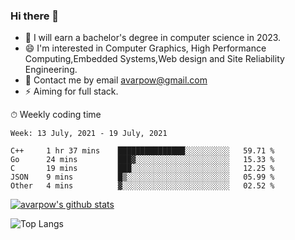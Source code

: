 ### Hi there 👋
<!--I have been a GitHub member for [![Years Badge](https://badges.pufler.dev/years/avarpow)](https://badges.pufler.dev)-->
- 🌱 I will earn a bachelor's degree in computer science in 2023.
- 😄 I'm interested in Computer Graphics, High Performance Computing,Embedded Systems,Web design and Site Reliability Engineering.
- 💬 Contact me by email avarpow@gmail.com
- ⚡ Aiming for full stack.

<!--💻 Coding Activity Logging

[![Commits Badge](https://badges.pufler.dev/commits/weekly/avarpow)](https://badges.pufler.dev)-->

⏱ Weekly coding time
<!--START_SECTION:waka-->
```text
Week: 13 July, 2021 - 19 July, 2021

C++     1 hr 37 mins    ███████████████░░░░░░░░░░   59.71 % 
Go      24 mins         ███▓░░░░░░░░░░░░░░░░░░░░░   15.33 % 
C       19 mins         ███░░░░░░░░░░░░░░░░░░░░░░   12.25 % 
JSON    9 mins          █▒░░░░░░░░░░░░░░░░░░░░░░░   05.99 % 
Other   4 mins          ▓░░░░░░░░░░░░░░░░░░░░░░░░   02.52 % 
```
<!--END_SECTION:waka-->

[![avarpow's github stats](https://github-readme-stats.vercel.app/api?username=avarpow&count_private=true&show_icons=true&hide=issues&hide_border=true)](https://github.com/anuraghazra/github-readme-stats)

![Top Langs](https://github-readme-stats.vercel.app/api/top-langs/?username=avarpow&layout=compact&hide_border=true) 
<!--[![avarpow's wakatime stats](https://github-readme-stats.vercel.app/api/wakatime?username=avarpow)](https://github.com/anuraghazra/github-readme-stats)-->

